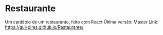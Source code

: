 # Restaurante
Um cardápio de um restaurante, feito com React
Última versão: Master
Link: https://gui-pires.github.io/Restaurante/

